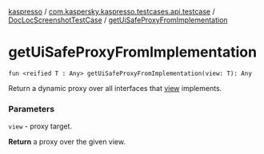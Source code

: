 [kaspresso](../../index.md) / [com.kaspersky.kaspresso.testcases.api.testcase](../index.md) / [DocLocScreenshotTestCase](index.md) / [getUiSafeProxyFromImplementation](./get-ui-safe-proxy-from-implementation.md)

# getUiSafeProxyFromImplementation

`fun <reified T : Any> getUiSafeProxyFromImplementation(view: T): Any`

Return a dynamic proxy over all interfaces that [view](get-ui-safe-proxy-from-implementation.md#com.kaspersky.kaspresso.testcases.api.testcase.DocLocScreenshotTestCase$getUiSafeProxyFromImplementation(com.kaspersky.kaspresso.testcases.api.testcase.DocLocScreenshotTestCase.getUiSafeProxyFromImplementation.T)/view) implements.

### Parameters

`view` - proxy target.

**Return**
a proxy over the given view.


